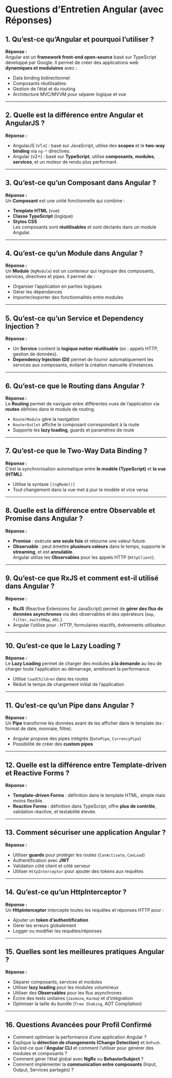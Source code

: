 # Questions d’Entretien Angular (avec Réponses)

## 1. Qu’est-ce qu’Angular et pourquoi l’utiliser ?
**Réponse :**  
Angular est un **framework front-end open-source** basé sur TypeScript développé par Google. Il permet de créer des applications web **dynamiques et modulaires** avec :
- Data binding bidirectionnel
- Composants réutilisables
- Gestion de l’état et du routing
- Architecture MVC/MVVM pour séparer logique et vue

---

## 2. Quelle est la différence entre Angular et AngularJS ?
**Réponse :**  
- AngularJS (v1.x) : basé sur JavaScript, utilise des **scopes** et le **two-way binding** via `ng-*` directives.  
- Angular (v2+) : basé sur **TypeScript**, utilise **composants**, **modules**, **services**, et un moteur de rendu plus performant.

---

## 3. Qu’est-ce qu’un Composant dans Angular ?
**Réponse :**  
Un **Composant** est une unité fonctionnelle qui combine :
- **Template HTML** (vue)
- **Classe TypeScript** (logique)
- **Styles CSS**  
Les composants sont **réutilisables** et sont déclarés dans un module Angular.

---

## 4. Qu’est-ce qu’un Module dans Angular ?
**Réponse :**  
Un **Module** (`NgModule`) est un conteneur qui regroupe des composants, services, directives et pipes. Il permet de :
- Organiser l’application en parties logiques
- Gérer les dépendances
- Importer/exporter des fonctionnalités entre modules

---

## 5. Qu’est-ce qu’un Service et Dependency Injection ?
**Réponse :**  
- Un **Service** contient la **logique métier réutilisable** (ex : appels HTTP, gestion de données).  
- **Dependency Injection (DI)** permet de fournir automatiquement les services aux composants, évitant la création manuelle d’instances.

---

## 6. Qu’est-ce que le Routing dans Angular ?
**Réponse :**  
Le **Routing** permet de naviguer entre différentes vues de l’application via **routes** définies dans le module de routing.  
- `RouterModule` gère la navigation
- `RouterOutlet` affiche le composant correspondant à la route
- Supporte les **lazy loading**, guards et paramètres de route

---

## 7. Qu’est-ce que le Two-Way Data Binding ?
**Réponse :**  
C’est la synchronisation automatique entre **le modèle (TypeScript)** et **la vue (HTML)**.  
- Utilise la syntaxe `[(ngModel)]`
- Tout changement dans la vue met à jour le modèle et vice versa

---

## 8. Quelle est la différence entre Observable et Promise dans Angular ?
**Réponse :**  
- **Promise** : exécute **une seule fois** et retourne une valeur future.  
- **Observable** : peut émettre **plusieurs valeurs** dans le temps, supporte le **streaming**, et est **annulable**.  
Angular utilise les **Observables** pour les appels HTTP (`HttpClient`).

---

## 9. Qu’est-ce que RxJS et comment est-il utilisé dans Angular ?
**Réponse :**  
- **RxJS** (Reactive Extensions for JavaScript) permet de **gérer des flux de données asynchrones** via des observables et des opérateurs (`map`, `filter`, `switchMap`, etc.).  
- Angular l’utilise pour : HTTP, formulaires réactifs, événements utilisateur.

---

## 10. Qu’est-ce que le Lazy Loading ?
**Réponse :**  
Le **Lazy Loading** permet de charger des modules **à la demande** au lieu de charger toute l’application au démarrage, améliorant la performance.  
- Utilise `loadChildren` dans les routes
- Réduit le temps de chargement initial de l’application

---

## 11. Qu’est-ce qu’un Pipe dans Angular ?
**Réponse :**  
Un **Pipe** transforme les données avant de les afficher dans le template (ex : format de date, monnaie, filtre).  
- Angular propose des pipes intégrés (`DatePipe`, `CurrencyPipe`)  
- Possibilité de créer des **custom pipes**

---

## 12. Quelle est la différence entre Template-driven et Reactive Forms ?
**Réponse :**  
- **Template-driven Forms** : définition dans le template HTML, simple mais moins flexible.  
- **Reactive Forms** : définition dans TypeScript, offre **plus de contrôle**, validation réactive, et testabilité élevée.

---

## 13. Comment sécuriser une application Angular ?
**Réponse :**  
- Utiliser **guards** pour protéger les routes (`CanActivate`, `CanLoad`)  
- Authentification avec **JWT**  
- Validation côté client et côté serveur  
- Utiliser `HttpInterceptor` pour ajouter des tokens aux requêtes

---

## 14. Qu’est-ce qu’un HttpInterceptor ?
**Réponse :**  
Un **HttpInterceptor** intercepte toutes les requêtes et réponses HTTP pour :
- Ajouter un **token d’authentification**
- Gérer les erreurs globalement
- Logger ou modifier les requêtes/réponses

---

## 15. Quelles sont les meilleures pratiques Angular ?
**Réponse :**  
- Séparer composants, services et modules  
- Utiliser **lazy loading** pour les modules volumineux  
- Utiliser des **Observables** pour les flux asynchrones  
- Écrire des tests unitaires (`Jasmine`, `Karma`) et d’intégration  
- Optimiser la taille du bundle (`Tree Shaking`, AOT Compilation)

---

## 16. Questions Avancées pour Profil Confirmé
- Comment optimiser la performance d’une application Angular ?  
- Explique la **détection de changements (Change Detection)** et `OnPush`.  
- Qu’est-ce que l’**Angular CLI** et comment l’utiliser pour générer des modules et composants ?  
- Comment gérer l’état global avec **NgRx** ou **BehaviorSubject** ?  
- Comment implémenter la **communication entre composants** (Input, Output, Services partagés) ?